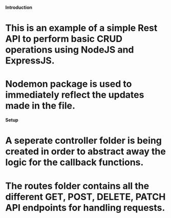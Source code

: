 **Introduction**
# This is an example of a simple Rest API to perform basic CRUD operations using NodeJS and ExpressJS.
# Nodemon package is used to immediately reflect the updates made in the file.

**Setup**
# A seperate controller folder is being created in order to abstract away the logic for the callback functions.
# The routes folder contains all the different GET, POST, DELETE, PATCH API endpoints for handling requests.
